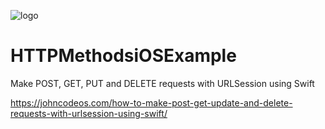 ![logo](https://i.imgur.com/Dv73hCk.png)
# HTTPMethodsiOSExample
Make POST, GET, PUT and DELETE requests with URLSession using Swift

https://johncodeos.com/how-to-make-post-get-update-and-delete-requests-with-urlsession-using-swift/


